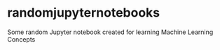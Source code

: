# randomjupyternotebooks
Some random Jupyter notebook created for learning Machine Learning Concepts
